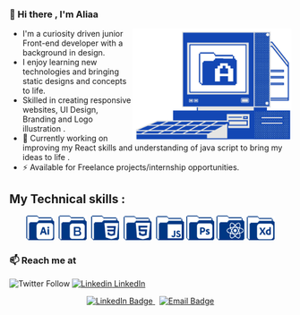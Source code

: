 

### 👋 Hi there , I'm Aliaa

<img align="right" alt="" height="200px" src="./icons/bg-2-01.png" />

- I'm a curiosity driven junior Front-end developer with a background in design.
- I enjoy learning new technologies and bringing static designs and concepts to life.
- Skilled in creating responsive websites, UI Design, Branding and Logo illustration .
- 🔭 Currently working on improving my React skills and understanding of java script to bring my ideas to life .
- ⚡  Available for Freelance projects/internship opportunities.

##  My Technical skills :
<div align="center">
<div>
  <img src="./icons/ai.png" title="HTML5" alt="HTML" width="50" />&nbsp;
  <img src="./icons/boot.png"  title="CSS3" alt="CSS" width="50"  />&nbsp;
  <img src="./icons/css.png" title="JavaScript" alt="JavaScript" width="50"  />&nbsp;
  <img src="./icons/html.png" title="TailwindCSS" alt="TailwindCSS" width="50"   />&nbsp;
  <img src="./icons/js (2).png" title="Git" alt="Git" width="50"  />
  <img src="./icons/ps.png" title="Xd" alt="Xd" width="50" />
  <img src="./icons/react.png" title="Figma" alt="Figma" width="50"  />
  <img src="./icons/xd.png" title="VSCode" alt="VSCode" width="50" />
 
</div>
</div>

### 📫 Reach me at 
![Twitter Follow](https://img.shields.io/twitter/follow/vansh_kapoor_?style=social)
[![Linkedin](https://i.stack.imgur.com/gVE0j.png) LinkedIn](https://www.linkedin.com/in/vansh-kapoor-62a938169/)

<div id="badges" align ="center">
  <a href="">
    <img src="https://img.shields.io/badge/LinkedIn-blue?style=for-the-badge&logo=linkedin&logoColor=white" alt="LinkedIn Badge"/>
  </a>&nbsp;
 
  <a href="">
    <img src="https://img.shields.io/badge/Gmail-blue?style=for-the-badge&logo=gmail&logoColor=white&color=bb001b" alt="Email Badge" />
  </a>
  
</div>



